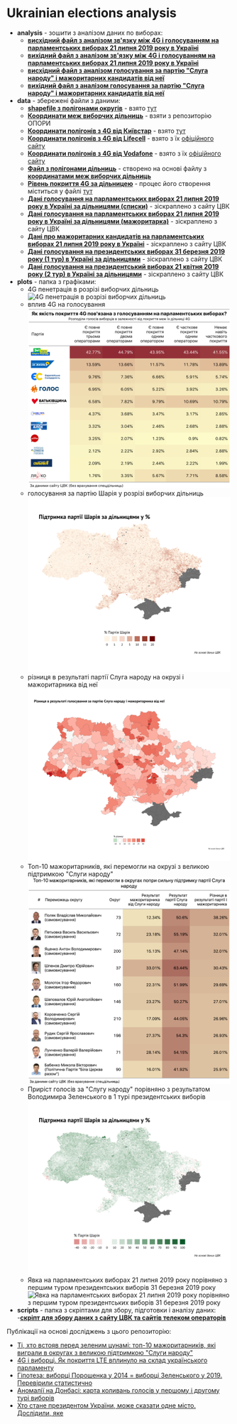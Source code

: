 # Ukrainian elections analysis

- **analysis** - зошити з аналізом даних по виборах:
  - **[висхідний файл з аналізом зв'язку між 4G і голосуванням на парламентських виборах 21 липня 2019 року в Україні](analysis/4g_influence.Rmd)**
  - **[вихідний файл з аналізом зв'язку між 4G і голосуванням на парламентських виборах 21 липня 2019 року в Україні](analysis/4g_influence.md)** 
  - **[висхідний файл з аналізом голосування за партію "Слуга народу" і мажоритарних кандидатів від неї](analysis/majors_mutanty.Rmd)**
  - **[вихідний файл з аналізом голосування за партію "Слуга народу" і мажоритарних кандидатів від неї](analysis/majors_mutanty.md)** 
- **data** - збережені файли з даними:
  - **[shapefile з полігонами округів](data/ovk)** - взято [тут](https://www.arcgis.com/home/item.html?id=121fc5fc6b8449329f21d1459768de37)
  - **[Координати меж виборчих дільниць](data/cordynaty_VD.csv)** - взяти з репозиторію ОПОРИ
  - **[Координати полігонів з 4G від Київстар](data/kyivstar-4g.kmz)** - взято [тут](https://www.mobua.net/kmzmaps/kyivstar-4g.kmz)
  - **[Координати полігонів з 4G від Lifecell](data/lte_w29_11.kmz)**  - взято з їх [офіційного сайту](https://lifecell.ua/uploads/coverage_maps/lte_w29_11.kmz)
  - **[Координати полігонів з 4G від Vodafone](data/4g_38.kmz)** - взято з їх [офіційного сайту](https://www.vodafone.ua/4g/4g_38.kmz?5)
  - **[Файл з полігонами дільниць](data/poly_dil.rds)** - створено на основі файлу з **[координатами меж виборчих дільниць](data/cordynaty_VD.csv)**
  - **[Рівень покриття 4G за дільницею](data/4g_internet_by_vd.fst)** - процес його створення міститься у файлі [тут](scripts/data_collecting.R)
  - **[Дані голосування на парламентських виборах 21 липня 2019 року в Україні за дільницями (списки)](data/parlament_election_2019_by_vd.fst)** - зіскраплено з сайту ЦВК
  - **[Дані голосування на парламентських виборах 21 липня 2019 року в Україні за дільницями (мажоритарка)](data/parlament_election_2019_by_vd_major.fst)** - зіскраплено з сайту ЦВК
  - **[Дані про мажоритарних кандидатів на парламентських виборах 21 липня 2019 року в Україні](data/parlament_election_2019_major_info.fst)** - зіскраплено з сайту ЦВК
  - **[Дані голосування на президентських виборах 31 березня 2019 року (1 тур) в Україні за дільницями](data/president_election_2019_1_by_vd.fst)** - зіскраплено з сайту ЦВК
  - **[Дані голосування на президентський виборах 21 квітня 2019 року (2 тур) в Україні за дільницями](data/president_election_2019_2_by_vd.fst)** - зіскраплено з сайту ЦВК
- **plots** - папка з графіками:
  - 4G пенетрація в розрізі виборчих дільниць
  ![4G пенетрація в розрізі виборчих дільниць](plots/4g.png)
  - вплив 4G на голосування
  ![вплив 4G на голосування](plots/4g_influence.png)
  - голосування за партію Шарія у розрізі виборчих дільниць
  ![голосування за партію Шарія у розрізі виборчих дільниць](plots/map_partiya_shariya.png)
  - різниця в результаті партії Слуга народу на окрузі і мажоритарника від неї
  ![різниця в результаті партії Слуга народу на окрузі і мажоритарника від неї](plots/ze_difference.png)
  - Топ-10 мажоритарників, які перемогли на окрузі з великою підтримкою "Слуги народу"
  ![Топ-10 мажоритарників, які перемогли на окрузі з великою підтримкою "Слуги народу"](plots/ze_major.png)
  - Приріст голосів за "Слугу народу" порівняно з результатом Володимира Зеленського в 1 турі президентських виборів
  ![Приріст голосів за "Слугу народу" порівняно з результатом Володимира Зеленського в 1 турі президентських виборів](plots/ze_plus.png)
  - Явка на парламентських виборах 21 липня 2019 року порівняно з першим туром президентських виборів 31 березня 2019 року
  ![Явка на парламентських виборах 21 липня 2019 року порівняно з першим туром президентських виборів 31 березня 2019 року](plots/yavka.png)
- **scripts** - папка з скріптами для збору, підготовки і аналізу даних:
  -**[скріпт для збору даних з сайту ЦВК та сайтів телеком операторів](scripts/data_collecting.R)**
  
Публікації на основі досліджень з цього репозиторію:

- [Ті, хто встояв перед зеленим цунамі: топ-10 мажоритарників, які виграли в округах з великою підтримкою "Слуги народу"](https://rubryka.com/article/ti-hto-vstoyav-pered-zelenym-tsunami/)
- [4G і виборці. Як покриття LTE вплинуло на склад українського парламенту](https://rubryka.com/article/4g-ukraine-elections-mobile/)
- [Гіпотеза: виборці Порошенка у 2014 = виборці Зеленського у 2019. Перевірили статистично](https://rubryka.com/article/infograph-poroshenko-2014-zelenskiy-2019/)
- [Аномалії на Донбасі: карта коливань голосів у першому і другому турі виборів](https://rubryka.com/article/infographics-results-election-2019/)
- [Хто стане президентом України, може сказати одне місто. Дослідили, яке](https://rubryka.com/article/hto-stane-presidentom-sociology/)
